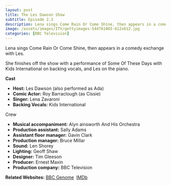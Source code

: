```yaml
---
layout: post
title: The Les Dawson Show
subtitle: Episode 2.3 
description: Lena sings Come Rain Or Come Shine, then appears in a comedy exchange with Les. She finishes off the show with a performance of Some Of These Days with Kids International on backing vocals, and Les on the piano.
image: /assets/images/ITV/gettyimages-544761065-612x612.jpg
categories: [BBC Television]
---
```


Lena sings Come Rain Or Come Shine, then appears in a comedy exchange with Les.

She finishes off the show with a performance of Some Of These Days with Kids International on backing vocals, and Les on the piano.

**Cast**
* **Host:** Les Dawson (also performed as Ada)
* **Comic Actor:** Roy Barraclough (as Cissie)
* **Singer:** Lena Zavaroni
* **Backing Vocals:** Kids International

Crew
* **Musical accompaniment:** Alyn ainsworth And His Orchestra
* **Production assistant:** Sally Adams
* **Assistant floor manager:** Gavin Clark
* **Production manager:** Bruce Millar
* **Sound:** Len Shorey
* **Lighting:** Geoff Shaw
* **Designer:** Tim Gleeson
* **Producer:** Ernest Maxin
* **Production company:** BBC Television

**Related Websites:**
<span class="post-categories">[BBC Genome](https://genome.ch.bbc.co.uk/9a8efadaea1c42a1810cd13871815b3d)&nbsp;
[IMDb](http://www.imdb.com/title/tt7995638)</span>
